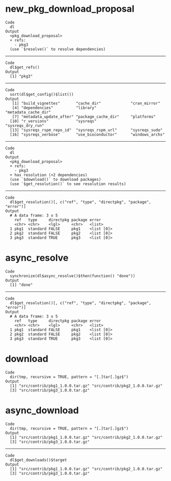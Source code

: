 # new_pkg_download_proposal

    Code
      dl
    Output
      <pkg_download_proposal>
      + refs:
        - pkg3
      (use `$resolve()` to resolve dependencies)

---

    Code
      dl$get_refs()
    Output
      [1] "pkg3"

---

    Code
      sort(dl$get_config()$list())
    Output
       [1] "build_vignettes"       "cache_dir"             "cran_mirror"          
       [4] "dependencies"          "library"               "metadata_cache_dir"   
       [7] "metadata_update_after" "package_cache_dir"     "platforms"            
      [10] "r_versions"            "sysreqs"               "sysreqs_dry_run"      
      [13] "sysreqs_rspm_repo_id"  "sysreqs_rspm_url"      "sysreqs_sudo"         
      [16] "sysreqs_verbose"       "use_bioconductor"      "windows_archs"        

---

    Code
      dl
    Output
      <pkg_download_proposal>
      + refs:
        - pkg3
      + has resolution (+2 dependencies)
      (use `$download()` to download packages)
      (use `$get_resolution()` to see resolution results)

---

    Code
      dl$get_resolution()[, c("ref", "type", "directpkg", "package", "error")]
    Output
      # A data frame: 3 x 5
        ref   type     directpkg package error     
        <chr> <chr>    <lgl>     <chr>   <list>    
      1 pkg1  standard FALSE     pkg1    <list [0]>
      2 pkg2  standard FALSE     pkg2    <list [0]>
      3 pkg3  standard TRUE      pkg3    <list [0]>

# async_resolve

    Code
      synchronize(dl$async_resolve()$then(function() "done"))
    Output
      [1] "done"

---

    Code
      dl$get_resolution()[, c("ref", "type", "directpkg", "package", "error")]
    Output
      # A data frame: 3 x 5
        ref   type     directpkg package error     
        <chr> <chr>    <lgl>     <chr>   <list>    
      1 pkg1  standard FALSE     pkg1    <list [0]>
      2 pkg2  standard FALSE     pkg2    <list [0]>
      3 pkg3  standard TRUE      pkg3    <list [0]>

# download

    Code
      dir(tmp, recursive = TRUE, pattern = "[.]tar[.]gz$")
    Output
      [1] "src/contrib/pkg1_1.0.0.tar.gz" "src/contrib/pkg2_1.0.0.tar.gz"
      [3] "src/contrib/pkg3_1.0.0.tar.gz"

# async_download

    Code
      dir(tmp, recursive = TRUE, pattern = "[.]tar[.]gz$")
    Output
      [1] "src/contrib/pkg1_1.0.0.tar.gz" "src/contrib/pkg2_1.0.0.tar.gz"
      [3] "src/contrib/pkg3_1.0.0.tar.gz"

---

    Code
      dl$get_downloads()$target
    Output
      [1] "src/contrib/pkg1_1.0.0.tar.gz" "src/contrib/pkg2_1.0.0.tar.gz"
      [3] "src/contrib/pkg3_1.0.0.tar.gz"

